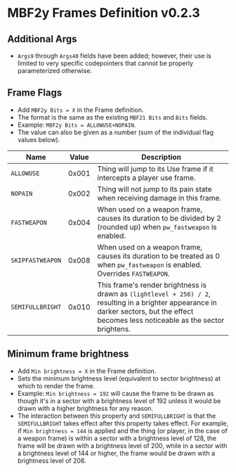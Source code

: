 # MBF2y Frames Definition v0.2.3

## Additional Args

* `Args9` through `Args40` fields have been added; however, their use is limited to very specific codepointers that cannot be properly parameterized otherwise.

## Frame Flags

* Add `MBF2y Bits = X` in the Frame definition.
* The format is the same as the existing `MBF21 Bits` and `Bits` fields.
* Example: `MBF2y Bits = ALLOWUSE+NOPAIN`.
* The value can also be given as a number (sum of the individual flag values below).

| Name             | Value | Description                                                                                                                                                                                |
|------------------|-------|--------------------------------------------------------------------------------------------------------------------------------------------------------------------------------------------|
| `ALLOWUSE`       | 0x001 | Thing will jump to its Use frame if it intercepts a player use frame.                                                                                                                      |
| `NOPAIN`         | 0x002 | Thing will not jump to its pain state when receiving damage in this frame.                                                                                                                 |
| `FASTWEAPON`     | 0x004 | When used on a weapon frame, causes its duration to be divided by 2 (rounded up) when `pw_fastweapon` is enabled.                                                                          |
| `SKIPFASTWEAPON` | 0x008 | When used on a weapon frame, causes its duration to be treated as 0 when `pw_fastweapon` is enabled. Overrides `FASTWEAPON`.                                                               |
| `SEMIFULLBRIGHT` | 0x010 | This frame's render brightness is drawn as `(lightlevel + 256) / 2`, resulting in a brighter appearance in darker sectors, but the effect becomes less noticeable as the sector brightens. |


## Minimum frame brightness

* Add `Min brightness = X` in the Frame definition.
* Sets the minimum brightness level (equivalent to sector brightness) at which to render the frame.
* Example: `Min brightness = 192` will cause the frame to be drawn as though it's in a sector with a brightness level of 192 unless it would be drawn with a higher brightness for any reason.
* The interaction between this property and `SEMIFULLBRIGHT` is that the `SEMIFULLBRIGHT` takes effect after this property takes effect. For example, if `Min brightness = 144` is applied and the thing (or player, in the case of a weapon frame) is within a sector with a brightness level of 128, the frame will be drawn with a brightness level of 200, while in a sector with a brightness level of 144 or higher, the frame would be drawn with a brightness level of 208.